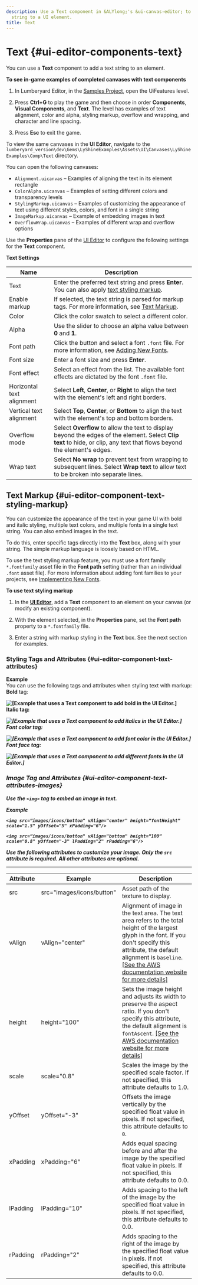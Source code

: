 ```yaml
---
description: Use a Text component in &ALYlong;'s &ui-canvas-editor; to add a text
  string to a UI element.
title: Text
---
```

# Text {#ui-editor-components-text}

You can use a **Text** component to add a text string to an element\.

**To see in\-game examples of completed canvases with text components**

1. In Lumberyard Editor, in the [Samples Project](/docs/userguide/samples/projects/samples.md), open the UiFeatures level\.

1. Press **Ctrl\+G** to play the game and then choose in order **Components**, **Visual Components**, and **Text**\. The level has examples of text alignment, color and alpha, styling markup, overflow and wrapping, and character and line spacing\.

1. Press **Esc** to exit the game\.

To view the same canvases in the **UI Editor**, navigate to the `lumberyard_version\dev\Gems\LyShineExamples\Assets\UI\Canvases\LyShineExamples\Comp\Text` directory\.

You can open the following canvases:
+ `Alignment.uicanvas` – Examples of aligning the text in its element rectangle
+ `ColorAlpha.uicanvas` – Examples of setting different colors and transparency levels
+ `StylingMarkup.uicanvas` – Examples of customizing the appearance of text using different styles, colors, and font in a single string
+ `ImageMarkup.uicanvas` – Example of embedding images in text
+ `OverflowWrap.uicanvas` – Examples of different wrap and overflow options

Use the **Properties** pane of the [UI Editor](https://docs.aws.amazon.com/lumberyard/latest/userguide/ui-editor-using.html) to configure the following settings for the **Text** component\.


**Text Settings**  

| Name | Description | 
| --- | --- | 
| Text |  Enter the preferred text string and press **Enter**\. You can also apply [text styling markup](#ui-editor-component-text-styling-markup)\.  | 
| Enable markup |  If selected, the text string is parsed for markup tags\. For more information, see [Text Markup](#ui-editor-component-text-styling-markup)\.  | 
| Color |  Click the color swatch to select a different color\.  | 
| Alpha |  Use the slider to choose an alpha value between **0** and **1**\.  | 
| Font path |  Click the button and select a font `.font` file\. For more information, see [Adding New Fonts](/docs/userguide/ui/fonts/adding-fonts.md)\.  | 
| Font size |  Enter a font size and press **Enter**\.  | 
| Font effect |  Select an effect from the list\. The available font effects are dictated by the font `.font` file\.  | 
| Horizontal text alignment |  Select **Left**, **Center**, or **Right** to align the text with the element's left and right borders\.  | 
| Vertical text alignment |  Select **Top**, **Center**, or **Bottom** to align the text with the element's top and bottom borders\.  | 
| Overflow mode |  Select **Overflow** to allow the text to display beyond the edges of the element\. Select **Clip text** to hide, or clip, any text that flows beyond the element's edges\.  | 
| Wrap text |  Select **No wrap** to prevent text from wrapping to subsequent lines\. Select **Wrap text** to allow text to be broken into separate lines\.  | 

## Text Markup {#ui-editor-component-text-styling-markup}

You can customize the appearance of the text in your game UI with bold and italic styling, multiple text colors, and multiple fonts in a single text string\. You can also embed images in the text\.

To do this, enter specific tags directly into the **Text** box, along with your string\. The simple markup language is loosely based on HTML\.

To use the text styling markup feature, you must use a font family `*.fontfamily` asset file in the **Font path** setting \(rather than an individual `.font` asset file\)\. For more information about adding font families to your projects, see [Implementing New Fonts](/docs/userguide/ui/fonts/_index.md)\.

**To use text styling markup**

1. In the [**UI Editor**](/docs/userguide/ui/editor/using.md), add a **Text** component to an element on your canvas \(or modify an existing component\)\.

1. With the element selected, in the **Properties** pane, set the **Font path** property to a `*.fontfamily` file\.

1. Enter a string with markup styling in the **Text** box\. See the next section for examples\.

### Styling Tags and Attributes {#ui-editor-component-text-attributes}

**Example**  
You can use the following tags and attributes when styling text with markup:    
**Bold** tag: <b>  

![\[Example that uses a Text component to add bold in the UI Editor.\]](/images/userguide/game_ui_editor/this-text-bold.png)  
**Italic** tag: <i>  

![\[Example that uses a Text component to add italics in the UI Editor.\]](/images/userguide/game_ui_editor/this-text-italic.png)  
**Font color** tag: <font color>  

![\[Example that uses a Text component to add font color in the UI Editor.\]](/images/userguide/game_ui_editor/this-text-red.png)  
**Font face** tag: <font face>  

![\[Example that uses a Text component to add different fonts in the UI Editor.\]](/images/userguide/game_ui_editor/this-text-font.png)

### Image Tag and Attributes {#ui-editor-component-text-attributes-images}

Use the `<img>` tag to embed an image in text\.

**Example**  

```
<img src=”images/icons/button" vAlign="center" height=”fontHeight” scale="1.5" yOffset="5" xPadding="6"/>

<img src=”images/icons/button" vAlign="bottom" height=”100” scale="0.8" yOffset="-3" lPadding="2" rPadding="6"/>
```

Use the following attributes to customize your image\. Only the `src` attribute is required\. All other attributes are optional\.


****  

| Attribute | Example | Description | 
| --- | --- | --- | 
| src | src="images/icons/button" |  Asset path of the texture to display\.  | 
| vAlign | vAlign="center" |  Alignment of image in the text area\. The text area refers to the total height of the largest glyph in the font\. If you don't specify this attribute, the default alignment is `baseline`\. [\[See the AWS documentation website for more details\]](http://docs.aws.amazon.com/lumberyard/latest/userguide/ui-editor-components-text.html)  | 
| height | height="100" |  Sets the image height and adjusts its width to preserve the aspect ratio\. If you don't specify this attribute, the default alignment is `fontAscent`\. [\[See the AWS documentation website for more details\]](http://docs.aws.amazon.com/lumberyard/latest/userguide/ui-editor-components-text.html)  | 
| scale | scale="0\.8" | Scales the image by the specified scale factor\. If not specified, this attribute defaults to 1\.0\. | 
| yOffset | yOffset="\-3" |  Offsets the image vertically by the specified float value in pixels\. If not specified, this attribute defaults to `0`\.  | 
| xPadding | xPadding="6" |  Adds equal spacing before and after the image by the specified float value in pixels\. If not specified, this attribute defaults to 0\.0\.  | 
| lPadding | lPadding="10" |  Adds spacing to the left of the image by the specified float value in pixels\. If not specified, this attribute defaults to 0\.0\.  | 
| rPadding | rPadding="2" |  Adds spacing to the right of the image by the specified float value in pixels\. If not specified, this attribute defaults to 0\.0\. | 